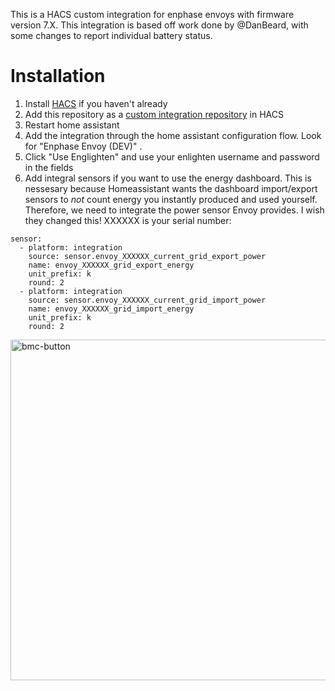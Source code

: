 This is a HACS custom integration for enphase envoys with firmware version 7.X. This integration is based off work done by @DanBeard, with some changes to report individual battery status.

# Installation

1. Install [HACS](https://hacs.xyz/) if you haven't already
2. Add this repository as a [custom integration repository](https://hacs.xyz/docs/faq/custom_repositories) in HACS
4. Restart home assistant
5. Add the integration through the home assistant configuration flow. Look for "Enphase Envoy (DEV)" .
6. Click "Use Englighten" and use your enlighten username and password in the fields
6. Add integral sensors if you want to use the energy dashboard. This is nessesary because Homeassistant wants the dashboard import/export sensors to *not* count energy you instantly produced and used yourself. Therefore, we need to integrate the power sensor Envoy provides. I wish they changed this! XXXXXX is your serial number:
```
sensor:
  - platform: integration
    source: sensor.envoy_XXXXXX_current_grid_export_power
    name: envoy_XXXXXX_grid_export_energy
    unit_prefix: k
    round: 2
  - platform: integration
    source: sensor.envoy_XXXXXX_current_grid_import_power
    name: envoy_XXXXXX_grid_import_energy
    unit_prefix: k
    round: 2
```


[<img width="545" alt="bmc-button" src="https://user-images.githubusercontent.com/1570176/180045360-d3f479c5-ad84-4483-b2b0-83820b1a8c63.png">](https://buymeacoffee.com/briancmpblL)
